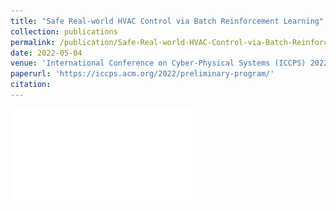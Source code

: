 ```yaml
---
title: "Safe Real-world HVAC Control via Batch Reinforcement Learning"
collection: publications
permalink: /publication/Safe-Real-world-HVAC-Control-via-Batch-Reinforcement-Learning
date: 2022-05-04
venue: 'International Conference on Cyber-Physical Systems (ICCPS) 2022 (to be appeared)'
paperurl: 'https://iccps.acm.org/2022/preliminary-program/'
citation: 
---
```


![Our framework](images/flow_chart.pdf "BRL algorithm Performance Comparison")